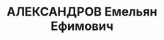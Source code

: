 ---
title: АЛЕКСАНДРОВ Емельян Ефимович
description: "Род. в 1885, Томская губ., Мариинский уезд, Боготольская вол., дер.\
  \ Большая Косуль. Проживал: КЖД, блокпост Кирсаново, 499-й км. Путевой обходчик\
  \ в 3-м околотке 2-й дистанции пути \n  Арестован 16.07.1937. Обв.: шпионаж, террористическая\
  \ деятельность. Приговор: ВК ВС СССР, 18.08.1943 – 10 лет ИТЛ. Реабилитирован 18.08.1943\
  \ ВК ВС СССР"
---